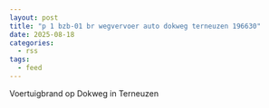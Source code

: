 ```yaml
---
layout: post
title: "p 1 bzb-01 br wegvervoer auto dokweg terneuzen 196630"
date: 2025-08-18
categories: 
  - rss
tags: 
  - feed
---
```


Voertuigbrand op Dokweg in Terneuzen

